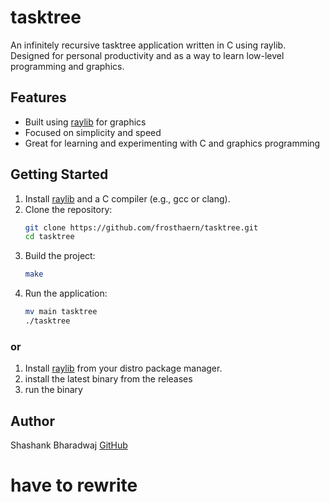# tasktree

An infinitely recursive tasktree application written in C using raylib. Designed for personal productivity and as a way to learn low-level programming and graphics.

## Features

- Built using [raylib](https://www.raylib.com/) for graphics
- Focused on simplicity and speed
- Great for learning and experimenting with C and graphics programming

## Getting Started

1. Install [raylib](https://www.raylib.com/) and a C compiler (e.g., gcc or clang).
2. Clone the repository:
   ```sh
   git clone https://github.com/frosthaern/tasktree.git
   cd tasktree
   ```
3. Build the project:
   ```sh
   make
   ```
4. Run the application:
   ```sh
   mv main tasktree
   ./tasktree
   ```

### or

1. Install [raylib](https://www.raylib.com/) from your distro package manager.
2. install the latest binary from the releases
3. run the binary

## Author

Shashank Bharadwaj
[GitHub](https://github.com/frosthaern)

# have to rewrite
